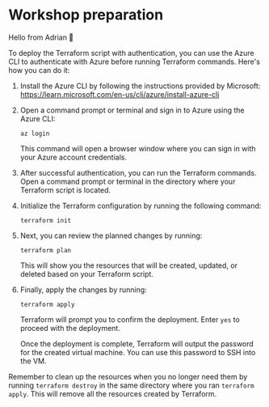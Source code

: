 # Workshop preparation
Hello from Adrian 👋

To deploy the Terraform script with authentication, you can use the Azure CLI to authenticate with Azure before running Terraform commands. Here's how you can do it:

1. Install the Azure CLI by following the instructions provided by Microsoft: https://learn.microsoft.com/en-us/cli/azure/install-azure-cli

2. Open a command prompt or terminal and sign in to Azure using the Azure CLI:

   ```shell
   az login
   ```

   This command will open a browser window where you can sign in with your Azure account credentials.

3. After successful authentication, you can run the Terraform commands. Open a command prompt or terminal in the directory where your Terraform script is located.

4. Initialize the Terraform configuration by running the following command:

   ```shell
   terraform init
   ```

5. Next, you can review the planned changes by running:

   ```shell
   terraform plan
   ```

   This will show you the resources that will be created, updated, or deleted based on your Terraform script.

6. Finally, apply the changes by running:

   ```shell
   terraform apply
   ```

   Terraform will prompt you to confirm the deployment. Enter `yes` to proceed with the deployment.

   Once the deployment is complete, Terraform will output the password for the created virtual machine. You can use this password to SSH into the VM.

Remember to clean up the resources when you no longer need them by running `terraform destroy` in the same directory where you ran `terraform apply`. This will remove all the resources created by Terraform.
